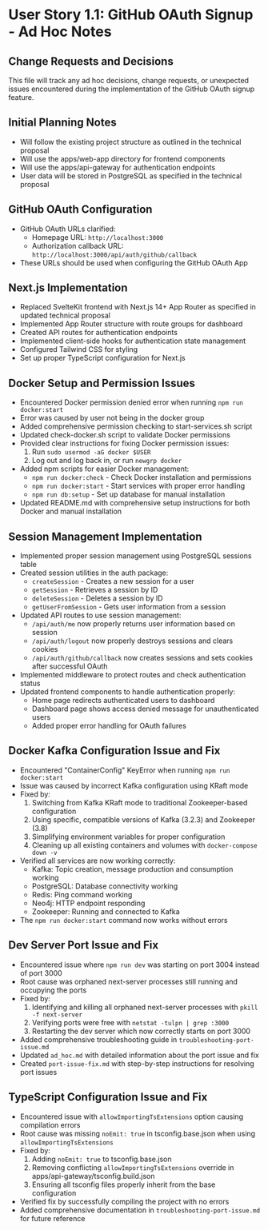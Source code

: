 # User Story 1.1: GitHub OAuth Signup - Ad Hoc Notes

## Change Requests and Decisions

This file will track any ad hoc decisions, change requests, or unexpected issues encountered during the implementation of the GitHub OAuth signup feature.

## Initial Planning Notes

- Will follow the existing project structure as outlined in the technical proposal
- Will use the apps/web-app directory for frontend components
- Will use the apps/api-gateway for authentication endpoints
- User data will be stored in PostgreSQL as specified in the technical proposal

## GitHub OAuth Configuration

- GitHub OAuth URLs clarified:
  - Homepage URL: `http://localhost:3000`
  - Authorization callback URL: `http://localhost:3000/api/auth/github/callback`
- These URLs should be used when configuring the GitHub OAuth App

## Next.js Implementation

- Replaced SvelteKit frontend with Next.js 14+ App Router as specified in updated technical proposal
- Implemented App Router structure with route groups for dashboard
- Created API routes for authentication endpoints
- Implemented client-side hooks for authentication state management
- Configured Tailwind CSS for styling
- Set up proper TypeScript configuration for Next.js

## Docker Setup and Permission Issues

- Encountered Docker permission denied error when running `npm run docker:start`
- Error was caused by user not being in the docker group
- Added comprehensive permission checking to start-services.sh script
- Updated check-docker.sh script to validate Docker permissions
- Provided clear instructions for fixing Docker permission issues:
  1. Run `sudo usermod -aG docker $USER`
  2. Log out and log back in, or run `newgrp docker`
- Added npm scripts for easier Docker management:
  - `npm run docker:check` - Check Docker installation and permissions
  - `npm run docker:start` - Start services with proper error handling
  - `npm run db:setup` - Set up database for manual installation
- Updated README.md with comprehensive setup instructions for both Docker and manual installation

## Session Management Implementation

- Implemented proper session management using PostgreSQL sessions table
- Created session utilities in the auth package:
  - `createSession` - Creates a new session for a user
  - `getSession` - Retrieves a session by ID
  - `deleteSession` - Deletes a session by ID
  - `getUserFromSession` - Gets user information from a session
- Updated API routes to use session management:
  - `/api/auth/me` now properly returns user information based on session
  - `/api/auth/logout` now properly destroys sessions and clears cookies
  - `/api/auth/github/callback` now creates sessions and sets cookies after successful OAuth
- Implemented middleware to protect routes and check authentication status
- Updated frontend components to handle authentication properly:
  - Home page redirects authenticated users to dashboard
  - Dashboard page shows access denied message for unauthenticated users
  - Added proper error handling for OAuth failures

## Docker Kafka Configuration Issue and Fix

- Encountered "ContainerConfig" KeyError when running `npm run docker:start`
- Issue was caused by incorrect Kafka configuration using KRaft mode
- Fixed by:
  1. Switching from Kafka KRaft mode to traditional Zookeeper-based configuration
  2. Using specific, compatible versions of Kafka (3.2.3) and Zookeeper (3.8)
  3. Simplifying environment variables for proper configuration
  4. Cleaning up all existing containers and volumes with `docker-compose down -v`
- Verified all services are now working correctly:
  - Kafka: Topic creation, message production and consumption working
  - PostgreSQL: Database connectivity working
  - Redis: Ping command working
  - Neo4j: HTTP endpoint responding
  - Zookeeper: Running and connected to Kafka
- The `npm run docker:start` command now works without errors

## Dev Server Port Issue and Fix

- Encountered issue where `npm run dev` was starting on port 3004 instead of port 3000
- Root cause was orphaned next-server processes still running and occupying the ports
- Fixed by:
  1. Identifying and killing all orphaned next-server processes with `pkill -f next-server`
  2. Verifying ports were free with `netstat -tulpn | grep :3000`
  3. Restarting the dev server which now correctly starts on port 3000
- Added comprehensive troubleshooting guide in `troubleshooting-port-issue.md`
- Updated `ad_hoc.md` with detailed information about the port issue and fix
- Created `port-issue-fix.md` with step-by-step instructions for resolving port issues

## TypeScript Configuration Issue and Fix

- Encountered issue with `allowImportingTsExtensions` option causing compilation errors
- Root cause was missing `noEmit: true` in tsconfig.base.json when using `allowImportingTsExtensions`
- Fixed by:
  1. Adding `noEmit: true` to tsconfig.base.json
  2. Removing conflicting `allowImportingTsExtensions` override in apps/api-gateway/tsconfig.build.json
  3. Ensuring all tsconfig files properly inherit from the base configuration
- Verified fix by successfully compiling the project with no errors
- Added comprehensive documentation in `troubleshooting-port-issue.md` for future reference